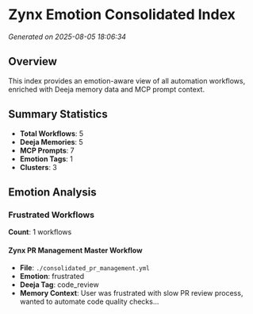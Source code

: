 # Zynx Emotion Consolidated Index

*Generated on 2025-08-05 18:06:34*

## Overview

This index provides an emotion-aware view of all automation workflows, enriched with Deeja memory data and MCP prompt context.

## Summary Statistics

- **Total Workflows**: 5
- **Deeja Memories**: 5
- **MCP Prompts**: 7
- **Emotion Tags**: 1
- **Clusters**: 3

## Emotion Analysis

### Frustrated Workflows

**Count**: 1 workflows

#### Zynx PR Management Master Workflow

- **File**: `./consolidated_pr_management.yml`
- **Emotion**: frustrated
- **Deeja Tag**: code_review
- **Memory Context**: User was frustrated with slow PR review process, wanted to automate code quality checks...


